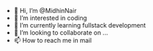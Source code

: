 - 👋 Hi, I’m @MidhinNair
- 👀 I’m interested in coding
- 🌱 I’m currently learning fullstack development
- 💞️ I’m looking to collaborate on ...
- 📫 How to reach me in mail 

<!---
MidhinNair/MidhinNair is a ✨ special ✨ repository because its `README.md` (this file) appears on your GitHub profile.
You can click the Preview link to take a look at your changes.
--->

